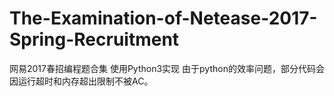 # The-Examination-of-Netease-2017-Spring-Recruitment
网易2017春招编程题合集 使用Python3实现 由于python的效率问题，部分代码会因运行超时和内存超出限制不被AC。
